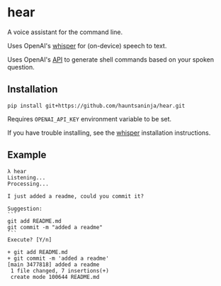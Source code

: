 # hear

A voice assistant for the command line.

Uses OpenAI's [whisper](https://github.com/openai/whisper) for (on-device) speech to text.

Uses OpenAI's [API](https://openai.com/api/) to generate shell commands based on your spoken question.

## Installation

```
pip install git+https://github.com/hauntsaninja/hear.git
```
Requires `OPENAI_API_KEY` environment variable to be set.

If you have trouble installing, see the [whisper](https://github.com/openai/whisper)
installation instructions.

## Example

````
λ hear
Listening...
Processing...

I just added a readme, could you commit it?

Suggestion:
```
git add README.md
git commit -m "added a readme"
```
Execute? [Y/n]

+ git add README.md
+ git commit -m 'added a readme'
[main 3477818] added a readme
 1 file changed, 7 insertions(+)
 create mode 100644 README.md
 ````
